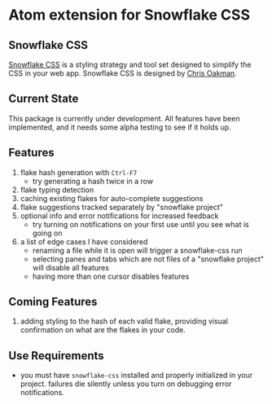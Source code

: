 # Atom extension for Snowflake CSS

## Snowflake CSS

[Snowflake CSS](https://github.com/oakmac/snowflake-css) is a styling strategy and tool set designed to simplify the CSS in your web app. Snowflake CSS is designed by [Chris Oakman](https://github.com/oakmac).

## Current State

This package is currently under development. All features have been implemented,
and it needs some alpha testing to see if it holds up.

## Features

1. flake hash generation with `Ctrl-F7`
   - try generating a hash twice in a row
1. flake typing detection
1. caching existing flakes for auto-complete suggestions
1. flake suggestions tracked separately by "snowflake project"
1. optional info and error notifications for increased feedback
   - try turning on notifications on your first use until you see what is going on
1. a list of edge cases I have considered
   - renaming a file while it is open will trigger a snowflake-css run
   - selecting panes and tabs which are not files of a "snowflake project" will disable all features
   - having more than one cursor disables features

## Coming Features

1. adding styling to the hash of each valid flake, providing visual confirmation on what are the flakes in your code.

## Use Requirements

- you must have `snowflake-css` installed and properly initialized in your
project. failures die silently unless you turn on debugging error notifications.
